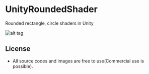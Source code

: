 # UnityRoundedShader
Rounded rectangle, circle shaders in Unity

![alt tag](https://github.com/sunduk/UnityRoundedShader/blob/master/screenshot.png?raw=true)

## License
- All source codes and images are free to use(Commercial use is possible).
